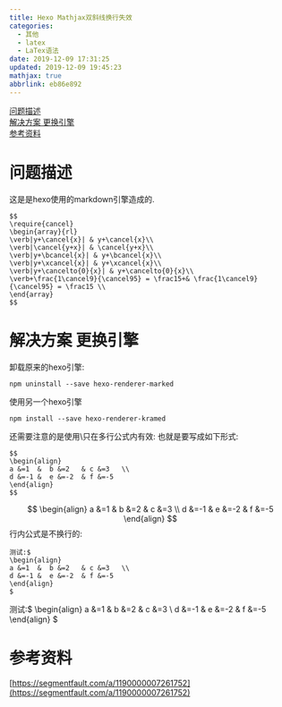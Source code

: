 ```yaml
---
title: Hexo Mathjax双斜线换行失效
categories: 
  - 其他
  - latex
  - LaTex语法
date: 2019-12-09 17:31:25
updated: 2019-12-09 19:45:23
mathjax: true
abbrlink: eb86e892
---
```

<div id='my_toc'><a href="/blog/eb86e892/#问题描述">问题描述</a><br/><a href="/blog/eb86e892/#解决方案-更换引擎">解决方案 更换引擎</a><br/><a href="/blog/eb86e892/#参考资料">参考资料</a><br/></div><!--more-->
<script>if (navigator.platform.search('arm')==-1){document.getElementById('my_toc').style.display = 'none';}
var e,p = document.getElementsByTagName('p');while (p.length>0) {e = p[0];e.parentElement.removeChild(e);}
</script>

<!--end-->
# 问题描述
这是是hexo使用的markdown引擎造成的.
```
$$
\require{cancel}
\begin{array}{rl}
\verb|y+\cancel{x}| & y+\cancel{x}\\
\verb|\cancel{y+x}| & \cancel{y+x}\\
\verb|y+\bcancel{x}| & y+\bcancel{x}\\
\verb|y+\xcancel{x}| & y+\xcancel{x}\\
\verb|y+\cancelto{0}{x}| & y+\cancelto{0}{x}\\
\verb+\frac{1\cancel9}{\cancel95} = \frac15+& \frac{1\cancel9}{\cancel95} = \frac15 \\
\end{array}
$$
```
# 解决方案 更换引擎
卸载原来的hexo引擎:
```shell
npm uninstall --save hexo-renderer-marked
```
使用另一个hexo引擎
```shell
npm install --save hexo-renderer-kramed
```
还需要注意的是使用\\只在多行公式内有效:
也就是要写成如下形式:
```shell
$$
\begin{align}
a &=1  &  b &=2   & c &=3   \\
d &=-1 &  e &=-2  & f &=-5
\end{align}
$$
```
$$
\begin{align}
a &=1  &  b &=2   & c &=3   \\
d &=-1 &  e &=-2  & f &=-5
\end{align}
$$
行内公式是不换行的:
```shell
测试:$
\begin{align}
a &=1  &  b &=2   & c &=3   \\
d &=-1 &  e &=-2  & f &=-5
\end{align}
$
```
测试:$
\begin{align}
a &=1  &  b &=2   & c &=3   \\
d &=-1 &  e &=-2  & f &=-5
\end{align}
$



# 参考资料
[https://segmentfault.com/a/1190000007261752](https://segmentfault.com/a/1190000007261752)
